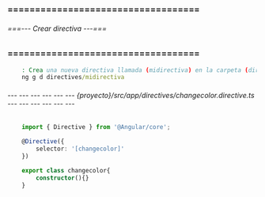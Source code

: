 ### =================================== ###
###### ===--- Crear directiva ---=== ######
### =================================== ###

```bat
	: Crea una nueva directiva llamada (midirectiva) en la carpeta (directives).
	ng g d directives/midirectiva
```

###### --- --- --- --- --- --- {proyecto}/src/app/directives/changecolor.directive.ts --- --- --- --- --- --- ######

<!-- De esta manera se crea la directiva. -->

```typescript
	import { Directive } from '@Angular/core';

	@Directive({
		selector: '[changecolor]'
	})

	export class changecolor{
		constructor(){}
	}
```